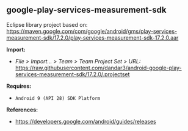## google-play-services-measurement-sdk

Eclipse library project based on:<br/>
https://maven.google.com/com/google/android/gms/play-services-measurement-sdk/17.2.0/play-services-measurement-sdk-17.2.0.aar

**Import:**
- _File > Import... > Team > Team Project Set > URL:_<br/>
  https://raw.githubusercontent.com/dandar3/android-google-play-services-measurement-sdk/17.2.0/.projectset

**Requires:**
- `Android 9 (API 28) SDK Platform`

**References:**
- https://developers.google.com/android/guides/releases